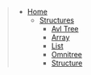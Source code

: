 >- [Home](https://github.com/53V3N1X/SevenFramework/wiki)<br />
>   - [Structures](https://github.com/53V3N1X/SevenFramework/wiki/Structures)<br />
>      - [Avl Tree](https://github.com/53V3N1X/SevenFramework/wiki/Avl-Tree)<br />
>      - [Array](https://github.com/53V3N1X/SevenFramework/wiki/Array)<br />
>      - [List](https://github.com/53V3N1X/SevenFramework/wiki/List)<br />
>      - [Omnitree](https://github.com/53V3N1X/SevenFramework/wiki/Omnitree)<br />
>      - [Structure](https://github.com/53V3N1X/SevenFramework/wiki/Structure)<br />
